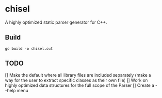 # chisel

A highly optimized static parser generator for C++.

## Build

```
go build -o chisel.out
```

## TODO

[] Make the default where all library files are included separately (make a way for the user to extract specific classes as their own file)
[] Work on highly optimized data structures for the full scope of the Parser
[] Create a --help menu
